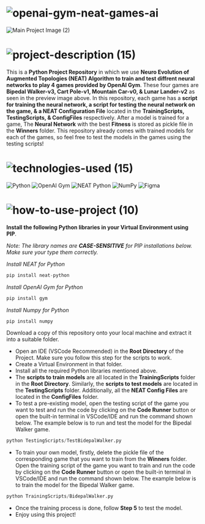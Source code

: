 <!-- Project Name -->
# ![openai-gym-neat-games-ai](https://user-images.githubusercontent.com/95453430/164316726-ccdf6cd1-9477-4fa5-8a4f-46bb593f051e.svg)

<!-- Project Images -->

![Main Project Image (2)](https://user-images.githubusercontent.com/95453430/164322954-8513aab6-77b2-4de0-95e0-83e1bac98302.png)

<!-- Project Description -->
# ![project-description (15)](https://user-images.githubusercontent.com/95453430/164316736-e7d901d6-8fbc-4fca-9d62-2d3124986ff5.svg)

This is a **Python Project Repository** in which we use **Neuro Evolution of Augmented Topologies (NEAT) Algorithm to train and test diffrent neural networks to play 4 games provided by OpenAI Gym**. These four games are **Bipedal Walker-v3, Cart Pole-v1, Mountain Car-v0, & Lunar Lander-v2** as seen in the preview image above. In this repository, each game has a **script for training the neural network, a script for testing the neural network on the game, & a NEAT Configuration File** located in the **TrainingScripts, TestingScripts, & ConfigFiles** respectively. After a model is trained for a game, The **Neural Network** with the best **Fitness** is stored as pickle file in the **Winners** folder. This repository already comes with trained models for each of the games, so feel free to test the models in the games using the testing scripts!

<!-- Project Tech-Stack -->
# ![technologies-used (15)](https://user-images.githubusercontent.com/95453430/164316742-1e6675db-1d60-42f2-b566-abed44c9aae8.svg)

![Python](https://img.shields.io/badge/python-3670A0?style=for-the-badge&logo=python&logoColor=ffdd54)
![OpenAI Gym](https://img.shields.io/badge/OpenAI%20Gym-0081A5?style=for-the-badge&logo=OpenAI-Gym&logoColor=white)
![NEAT Python](https://img.shields.io/badge/NEAT%20python-3670A0?style=for-the-badge&logo=python&logoColor=ffdd54)
![NumPy](https://img.shields.io/badge/numpy-%23013243.svg?style=for-the-badge&logo=numpy&logoColor=white)
![Figma](https://img.shields.io/badge/figma-%23F24E1E.svg?style=for-the-badge&logo=figma&logoColor=white)

<!-- How To Use Project -->
# ![how-to-use-project (10)](https://user-images.githubusercontent.com/95453430/164316747-f096ecad-cdad-40dd-8184-6dd486ec46c7.svg)

**Install the following Python libraries in your Virtual Environment using PIP**.

*Note: The library names are **CASE-SENSITIVE** for PIP installations below. Make sure your type them correctly.*

*Install NEAT for Python*
```Python
pip install neat-python
```

*Install OpenAI Gym for Python*
```Python
pip install gym
```

*Install Numpy for Python*
```Python
pip install numpy
```

Download a copy of this repository onto your local machine and extract it into a suitable folder.
- Open an IDE (VSCode Recommended) in the **Root Directory** of the Project. Make sure you follow this step for the scripts to work.
- Create a Virtual Environment in that folder.
- Install all the required Python libraries mentioned above.
- The **scripts to train models** are all located in the **TrainingScripts** folder in the **Root Directory**. Similarly, the **scripts to test models** are located in the **TestingScripts** folder. Additionally, all the **NEAT Config Files** are located in the **ConfigFiles** folder.
- To test a pre-existing model, open the testing script of the game you want to test and run the code by clicking on the **Code Runner** button or open the built-in terminal in VSCode/IDE and run the command shown below. The example below is to run and test the model for the Bipedal Walker game.
```Python
python TestingScripts/TestBidepalWalker.py
```
- To train your own model, firstly, delete the pickle file of the corresponding game that you want to train from the **Winners** folder. Open the training script of the game you want to train and run the code by clicking on the **Code Runner** button or open the built-in terminal in VSCode/IDE and run the command shown below. The example below is to train the model for the Bipedal Walker game.
```Python
python TrainingScripts/BidepalWalker.py
```
- Once the training process is done, follow **Step 5** to test the model.
- Enjoy using this project!
